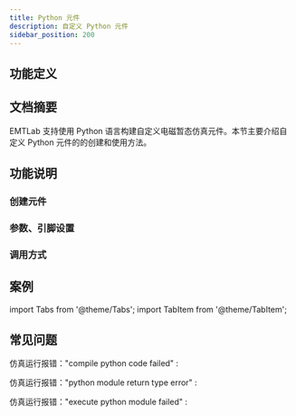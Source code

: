 ```yaml
---
title: Python 元件
description: 自定义 Python 元件
sidebar_position: 200
---
```


## 功能定义


## 文档摘要
EMTLab 支持使用 Python 语言构建自定义电磁暂态仿真元件。本节主要介绍自定义 Python 元件的的创建和使用方法。


## 功能说明

### 创建元件

### 参数、引脚设置

### 调用方式

## 案例

import Tabs from '@theme/Tabs';
import TabItem from '@theme/TabItem';

<Tabs>
<TabItem value="case1" label="简单控制元件">

</TabItem>
<TabItem value="case2" label="固定频率触发式Python元件">

</TabItem>

<TabItem value="case3" label="外部触发式Python元件">

</TabItem>
</Tabs>


## 常见问题
仿真运行报错："compile python code failed"
:

仿真运行报错："python module return type error"
:

仿真运行报错："execute python module failed"
:
